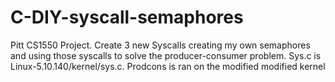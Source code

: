 # C-DIY-syscall-semaphores
Pitt CS1550 Project. Create 3 new Syscalls creating my own semaphores and using those syscalls to solve the producer-consumer problem. Sys.c is Linux-5.10.140/kernel/sys.c. Prodcons is ran on the modified modified kernel

